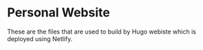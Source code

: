 # Personal Website

These are the files that are used to build by Hugo webiste which is deployed using Netlify.